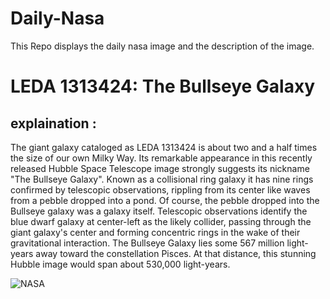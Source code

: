 # Daily-Nasa

This Repo displays the daily nasa image and the description of the image.

<!--NASA-->
# LEDA 1313424: The Bullseye Galaxy
## explaination :

The giant galaxy cataloged as LEDA 1313424 is about two and a half times the size of our own Milky Way. Its remarkable appearance in this recently released Hubble Space Telescope image strongly suggests its nickname "The Bullseye Galaxy". Known as a collisional ring galaxy it has nine rings confirmed by telescopic observations, rippling from its center like waves from a pebble dropped into a pond. Of course, the pebble dropped into the Bullseye galaxy was a galaxy itself. Telescopic observations identify the blue dwarf galaxy at center-left as the likely collider, passing through the giant galaxy's center and forming concentric rings in the wake of their gravitational interaction. The Bullseye Galaxy lies some 567 million light-years away toward the constellation Pisces. At that distance, this stunning Hubble image would span about 530,000 light-years.

![NASA](https://apod.nasa.gov/apod/image/2502/Hubble_LEDA1313424_STScI-01_1024.jpg)
<!--/NASA-->